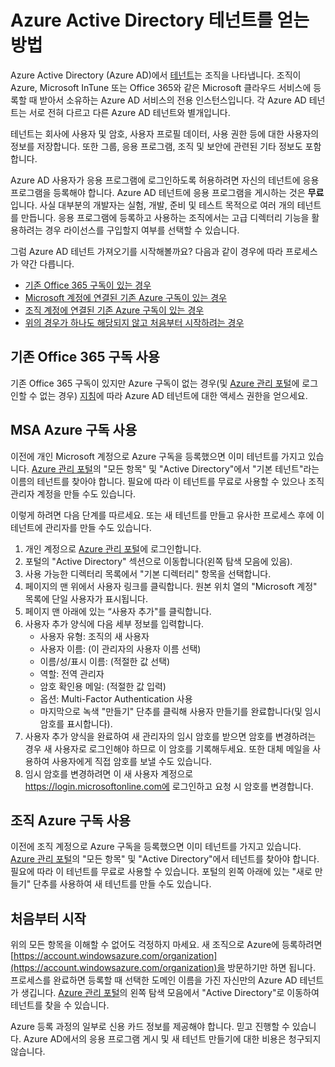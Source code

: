 <properties
	pageTitle="Azure AD 테넌트를 얻는 방법 | Microsoft Azure"
	description="응용 프로그램 등록 및 구축을 위해 Azure Active Directory 테넌트를 얻는 방법입니다."
	services="active-directory"
	documentationCenter=""
	authors="dstrockis"
	manager="terrylan"
	editor=""/>

<tags
	ms.service="active-directory"
	ms.workload="identity"
	ms.tgt_pltfrm="na"
	ms.devlang="na"
	ms.topic="hero-article"
	ms.date="07/02/2015"
	ms.author="dastrock"/>

# Azure Active Directory 테넌트를 얻는 방법

Azure Active Directory (Azure AD)에서 [테넌트](https://msdn.microsoft.com/library/azure/jj573650.aspx#BKMK_WhatIsAnAzureADTenant)는 조직을 나타냅니다. 조직이 Azure, Microsoft InTune 또는 Office 365와 같은 Microsoft 클라우드 서비스에 등록할 때 받아서 소유하는 Azure AD 서비스의 전용 인스턴스입니다. 각 Azure AD 테넌트는 서로 전혀 다르고 다른 Azure AD 테넌트와 별개입니다.

테넌트는 회사에 사용자 및 암호, 사용자 프로필 데이터, 사용 권한 등에 대한 사용자의 정보를 저장합니다. 또한 그룹, 응용 프로그램, 조직 및 보안에 관련된 기타 정보도 포함합니다.

Azure AD 사용자가 응용 프로그램에 로그인하도록 허용하려면 자신의 테넌트에 응용 프로그램을 등록해야 합니다. Azure AD 테넌트에 응용 프로그램을 게시하는 것은 **무료**입니다. 사실 대부분의 개발자는 실험, 개발, 준비 및 테스트 목적으로 여러 개의 테넌트를 만듭니다. 응용 프로그램에 등록하고 사용하는 조직에서는 고급 디렉터리 기능을 활용하려는 경우 라이선스를 구입할지 여부를 선택할 수 있습니다.

그럼 Azure AD 테넌트 가져오기를 시작해볼까요? 다음과 같이 경우에 따라 프로세스가 약간 다릅니다.

- [기존 Office 365 구독이 있는 경우](#use-an-existing-office-365-subscription)
- [Microsoft 계정에 연결된 기존 Azure 구독이 있는 경우](#use-an-msa-azure-subscription)
- [조직 계정에 연결된 기존 Azure 구독이 있는 경우](#use-an-organizational-azure-subscription)
- [위의 경우가 하나도 해당되지 않고 처음부터 시작하려는 경우](#start-from-scratch)

## 기존 Office 365 구독 사용
기존 Office 365 구독이 있지만 Azure 구독이 없는 경우(및 [Azure 관리 포털](https://manage.windowsazure.com)에 로그인할 수 없는 경우) [지침](https://technet.microsoft.com/library/dn832618.aspx)에 따라 Azure AD 테넌트에 대한 액세스 권한을 얻으세요.

## MSA Azure 구독 사용
이전에 개인 Microsoft 계정으로 Azure 구독을 등록했으면 이미 테넌트를 가지고 있습니다. [Azure 관리 포털](https://manage.windowsazure.com)의 "모든 항목" 및 "Active Directory"에서 "기본 테넌트"라는 이름의 테넌트를 찾아야 합니다. 필요에 따라 이 테넌트를 무료로 사용할 수 있으나 조직 관리자 계정을 만들 수도 있습니다.

이렇게 하려면 다음 단계를 따르세요. 또는 새 테넌트를 만들고 유사한 프로세스 후에 이 테넌트에 관리자를 만들 수도 있습니다.

1.	개인 계정으로 [Azure 관리 포털](https://manage.windowsazure.com)에 로그인합니다.
2.	포털의 "Active Directory" 섹션으로 이동합니다(왼쪽 탐색 모음에 있음).
3.	사용 가능한 디렉터리 목록에서 "기본 디렉터리" 항목을 선택합니다.
4.	페이지의 맨 위에서 사용자 링크를 클릭합니다. 원본 위치 열의 "Microsoft 계정" 목록에 단일 사용자가 표시됩니다.
5.	페이지 맨 아래에 있는 “사용자 추가"를 클릭합니다.
6.	사용자 추가 양식에 다음 세부 정보를 입력합니다.
    - 사용자 유형: 조직의 새 사용자
    - 사용자 이름: (이 관리자의 사용자 이름 선택)
    - 이름/성/표시 이름: (적절한 값 선택)
    - 역할: 전역 관리자
    - 암호 확인용 메일: (적절한 값 입력)
    - 옵션: Multi-Factor Authentication 사용
    - 마지막으로 녹색 "만들기" 단추를 클릭해 사용자 만들기를 완료합니다(및 임시 암호를 표시합니다).
7.	사용자 추가 양식을 완료하여 새 관리자의 임시 암호를 받으면 암호를 변경하려는 경우 새 사용자로 로그인해야 하므로 이 암호를 기록해두세요. 또한 대체 메일을 사용하여 사용자에게 직접 암호를 보낼 수도 있습니다.
8.	임시 암호를 변경하려면 이 새 사용자 계정으로 https://login.microsoftonline.com에 로그인하고 요청 시 암호를 변경합니다.


## 조직 Azure 구독 사용
이전에 조직 계정으로 Azure 구독을 등록했으면 이미 테넌트를 가지고 있습니다. [Azure 관리 포털](https://manage.windowsazure.com)의 "모든 항목" 및 "Active Directory"에서 테넌트를 찾아야 합니다. 필요에 따라 이 테넌트를 무료로 사용할 수 있습니다. 포털의 왼쪽 아래에 있는 "새로 만들기" 단추를 사용하여 새 테넌트를 만들 수도 있습니다.


## 처음부터 시작
위의 모든 항목을 이해할 수 없어도 걱정하지 마세요. 새 조직으로 Azure에 등록하려면 [https://account.windowsazure.com/organization](https://account.windowsazure.com/organization)을 방문하기만 하면 됩니다. 프로세스를 완료하면 등록할 때 선택한 도메인 이름을 가진 자신만의 Azure AD 테넌트가 생깁니다. [Azure 관리 포털](https://manage.windowsazure.com)의 왼쪽 탐색 모음에서 "Active Directory"로 이동하여 테넌트를 찾을 수 있습니다.

Azure 등록 과정의 일부로 신용 카드 정보를 제공해야 합니다. 믿고 진행할 수 있습니다. Azure AD에서의 응용 프로그램 게시 및 새 테넌트 만들기에 대한 비용은 청구되지 않습니다.

<!---HONumber=August15_HO6-->